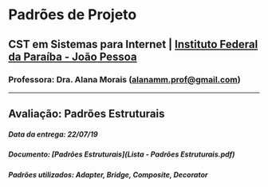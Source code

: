 # Padrões de Projeto

## CST em Sistemas para Internet | [Instituto Federal da Paraíba - João Pessoa](https://www.ifpb.edu.br/joaopessoa)

### Professora: Dra. Alana Morais (alanamm.prof@gmail.com)

***

## Avaliação: Padrões Estruturais

##### Data da entrega: 22/07/19
##### Documento: [Padrões Estruturais](Lista - Padrões Estruturais.pdf)
##### Padrões utilizados: Adapter, Bridge, Composite, Decorator
